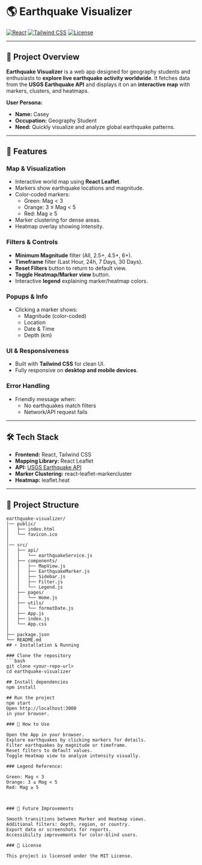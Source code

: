 # 🌎 Earthquake Visualizer

[![React](https://img.shields.io/badge/React-17.0.2-blue?logo=react)](https://reactjs.org/) 
[![Tailwind CSS](https://img.shields.io/badge/Tailwind%20CSS-3.3.3-green?logo=tailwind-css)](https://tailwindcss.com/) 
[![License](https://img.shields.io/badge/License-MIT-yellow)](LICENSE)

---

## 🚀 Project Overview
**Earthquake Visualizer** is a web app designed for geography students and enthusiasts to **explore live earthquake activity worldwide**. It fetches data from the **USGS Earthquake API** and displays it on an **interactive map** with markers, clusters, and heatmaps.  

**User Persona:**  
- **Name:** Casey  
- **Occupation:** Geography Student  
- **Need:** Quickly visualize and analyze global earthquake patterns.

---

## 🌟 Features

### Map & Visualization
- Interactive world map using **React Leaflet**.  
- Markers show earthquake locations and magnitude.  
- Color-coded markers:
  - Green: Mag < 3  
  - Orange: 3 ≤ Mag < 5  
  - Red: Mag ≥ 5  
- Marker clustering for dense areas.  
- Heatmap overlay showing intensity.  

### Filters & Controls
- **Minimum Magnitude** filter (All, 2.5+, 4.5+, 6+).  
- **Timeframe** filter (Last Hour, 24h, 7 Days, 30 Days).  
- **Reset Filters** button to return to default view.  
- **Toggle Heatmap/Marker view** button.  
- Interactive **legend** explaining marker/heatmap colors.

### Popups & Info
- Clicking a marker shows:
  - Magnitude (color-coded)  
  - Location  
  - Date & Time  
  - Depth (km)  

### UI & Responsiveness
- Built with **Tailwind CSS** for clean UI.  
- Fully responsive on **desktop and mobile devices**.  

### Error Handling
- Friendly message when:
  - No earthquakes match filters  
  - Network/API request fails  

---

## 🛠️ Tech Stack
- **Frontend:** React, Tailwind CSS  
- **Mapping Library:** React Leaflet  
- **API:** [USGS Earthquake API](https://earthquake.usgs.gov/earthquakes/feed/v1.0/summary/all_day.geojson)  
- **Marker Clustering:** react-leaflet-markercluster  
- **Heatmap:** leaflet.heat  

---

## 📁 Project Structure
```text
earthquake-visualizer/
│── public/
│   ├── index.html
│   └── favicon.ico
│
│── src/
│   ├── api/
│   │   └── earthquakeService.js
│   ├── components/
│   │   ├── MapView.js
│   │   ├── EarthquakeMarker.js
│   │   ├── Sidebar.js
│   │   ├── Filter.js
│   │   └── Legend.js
│   ├── pages/
│   │   └── Home.js
│   ├── utils/
│   │   └── formatDate.js
│   ├── App.js
│   ├── index.js
│   └── App.css
│
├── package.json
└── README.md
## ⚡ Installation & Running

### Clone the repository
```bash
git clone <your-repo-url>
cd earthquake-visualizer

## Install dependencies
npm install

## Run the project
npm start
Open http://localhost:3000
in your browser.

### 🎯 How to Use

Open the App in your browser.
Explore earthquakes by clicking markers for details.
Filter earthquakes by magnitude or timeframe.
Reset filters to default values.
Toggle Heatmap view to analyze intensity visually.

### Legend Reference:

Green: Mag < 3
Orange: 3 ≤ Mag < 5
Red: Mag ≥ 5



### 🔮 Future Improvements

Smooth transitions between Marker and Heatmap views.
Additional filters: depth, region, or country.
Export data or screenshots for reports.
Accessibility improvements for color-blind users.

### 📄 License

This project is licensed under the MIT License.